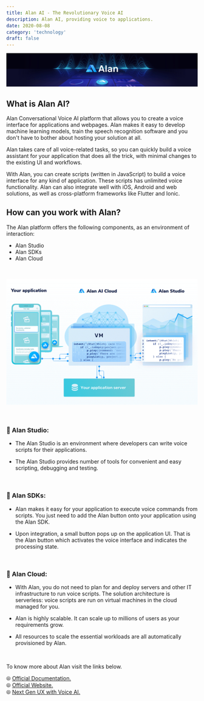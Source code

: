 ```yaml
---
title: Alan AI - The Revolutionary Voice AI
description: Alan AI, providing voice to applications.
date: 2020-08-08
category: 'technology'
draft: false
---
```


![](./assets/alan.jpeg)

## What is Alan AI?

Alan Conversational Voice AI platform that allows you to create a voice interface for applications and webpages. Alan makes it easy to develop machine learning models, train the speech recognition software and you don't have to bother about hosting your solution at all.

Alan takes care of all voice-related tasks, so you can quickly build a voice assistant for your application that does all the trick, with minimal changes to the existing UI and workflows.

With Alan, you can create scripts (written in JavaScript) to build a voice interface for any kind of application. These scripts has unlimited voice functionality. Alan can also integrate well with iOS, Android and web solutions, as well as cross-platform frameworks like Flutter and Ionic.

## How can you work with Alan?

The Alan platform offers the following components, as an environment of interaction:

- Alan Studio
- Alan SDKs
- Alan Cloud

<br/>

![alan_scheme](./assets/alan_scheme.png)

<br/>

### 🤖 Alan Studio:

- The Alan Studio is an environment where developers can write voice scripts for their applications.

- The Alan Studio provides number of tools for convenient and easy scripting, debugging and testing.

<br/>

### 🤖 Alan SDKs:

- Alan makes it easy for your application to execute voice commands from scripts. You just need to add the Alan button onto your application using the Alan SDK.

- Upon integration, a small button pops up on the application UI. That is the Alan button which activates the voice interface and indicates the processing state.

<br/>

### 🤖 Alan Cloud:

- With Alan, you do not need to plan for and deploy servers and other IT infrastructure to run voice scripts. The solution architecture is serverless: voice scripts are run on virtual machines in the cloud managed for you.

- Alan is highly scalable. It can scale up to millions of users as your requirements grow.

- All resources to scale the essential workloads are all automatically provisioned by Alan.

<br/>

To know more about Alan visit the links below.

⦾ [Official Documentation.](https://alan.app/docs/usage/getting-started) </br>
⦾ [Official Website.](https://alan.app/) </br>
⦾ [Next Gen UX with Voice AI.](https://www.youtube.com/channel/UCrsg0b32nL6L2j5jG7uxOuw) </br>

